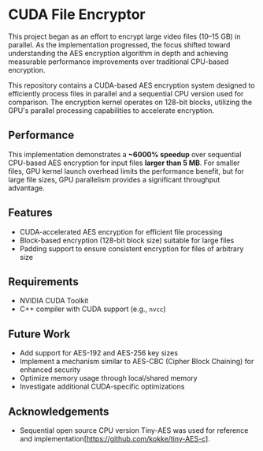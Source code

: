 # CUDA File Encryptor

This project began as an effort to encrypt large video files (10–15 GB) in parallel. As the implementation progressed, the focus shifted toward understanding the AES encryption algorithm in depth and achieving measurable performance improvements over traditional CPU-based encryption.

This repository contains a CUDA-based AES encryption system designed to efficiently process files in parallel and a sequential CPU version used for comparison. The encryption kernel operates on 128-bit blocks, utilizing the GPU's parallel processing capabilities to accelerate encryption.

## Performance

This implementation demonstrates a **~6000% speedup** over sequential CPU-based AES encryption for input files **larger than 5 MB**. For smaller files, GPU kernel launch overhead limits the performance benefit, but for large file sizes, GPU parallelism provides a significant throughput advantage.

## Features

- CUDA-accelerated AES encryption for efficient file processing  
- Block-based encryption (128-bit block size) suitable for large files  
- Padding support to ensure consistent encryption for files of arbitrary size  

## Requirements

- NVIDIA CUDA Toolkit  
- C++ compiler with CUDA support (e.g., `nvcc`)  

## Future Work

- Add support for AES-192 and AES-256 key sizes  
- Implement a mechanism similar to AES-CBC (Cipher Block Chaining) for enhanced security  
- Optimize memory usage through local/shared memory  
- Investigate additional CUDA-specific optimizations

## Acknowledgements

- Sequential open source CPU version Tiny-AES was used for reference and implementation[https://github.com/kokke/tiny-AES-c].
